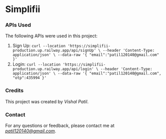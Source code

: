 # Simplifii

### APIs Used
The following APIs were used in this project:

1. Sign Up: ```curl --location 'https://simplifii-production.up.railway.app/api/signUp' \
--header 'Content-Type: application/json' \
--data-raw '{
    "email":"patil120140@gmail.com"
}'```
2. Login: ```curl --location 'https://simplifii-production.up.railway.app/api/login' \
--header 'Content-Type: application/json' \
--data-raw '{
       "email":"patil120140@gmail.com",
    "otp":435994
}'```

### Credits
This project was created by *Vishal Patil*.

### Contact
For any questions or feedback, please contact me at *patil120140@gmail.com*.

